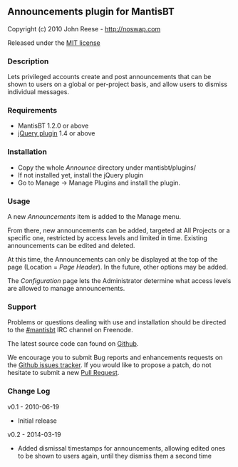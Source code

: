 ## Announcements plugin for MantisBT

Copyright (c) 2010 John Reese - http://noswap.com

Released under the [MIT license](http://opensource.org/licenses/MIT)


### Description

Lets privileged accounts create and post announcements that can be shown to
users on a global or per-project basis, and allow users to dismiss individual
messages.


### Requirements

- MantisBT 1.2.0 or above
- [jQuery plugin](https://github.com/mantisbt-plugins/jquery) 1.4 or above


### Installation

- Copy the whole *Announce* directory under mantisbt/plugins/
- If not installed yet, install the jQuery plugin
- Go to Manage -> Manage Plugins and install the plugin.


### Usage

A new *Announcements* item is added to the Manage menu.

From there, new announcements can be added, targeted at All Projects or a
specific one, restricted by access levels and limited in time.
Existing announcements can be edited and deleted.

At this time, the Announcements can only be displayed at the top of the page
(Location = *Page Header*). In the future, other options may be added.

The *Configuration* page lets the Administrator determine what access levels
are allowed to manage announcements.


### Support

Problems or questions dealing with use and installation should be
directed to the [#mantisbt](irc://freenode.net/mantisbt) IRC channel
on Freenode.

The latest source code can found on
[Github](https://github.com/mantisbt-plugins/announce).

We encourage you to submit Bug reports and enhancements requests on the
[Github issues tracker](https://github.com/mantisbt-plugins/announce/issues).
If you would like to propose a patch, do not hesitate to submit a new
[Pull Request](https://github.com/mantisbt-plugins/announce/compare/).


### Change Log

v0.1 - 2010-06-19
- Initial release

v0.2 - 2014-03-19
- Added dismissal timestamps for announcements, allowing edited ones to be
  shown to users again, until they dismiss them a second time
